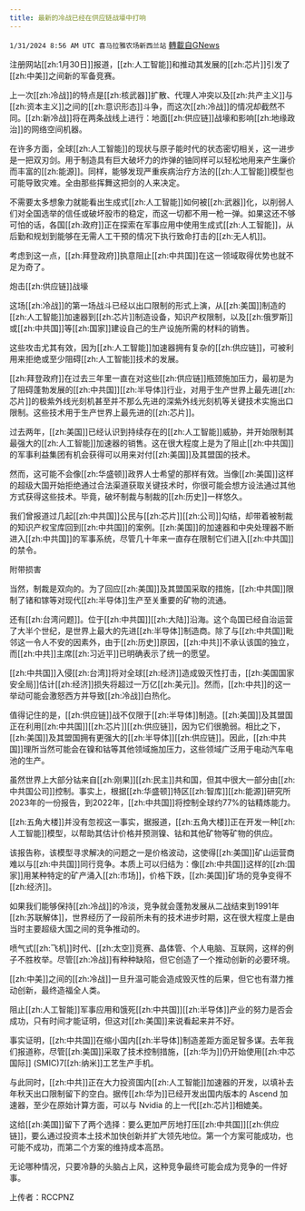 ```yaml
---
title: 最新的冷战已经在供应链战壕中打响
---
```

`1/31/2024 8:56 AM UTC 喜马拉雅农场新西兰站` [轉載自GNews](https://gnews.org/articles/2269082)

注册网站[[zh:1月30日]]报道，[[zh:人工智能]]和推动其发展的[[zh:芯片]]引发了[[zh:中美]]之间新的军备竞赛。 

 

上一次[[zh:冷战]]的特点是[[zh:核武器]]扩散、代理人冲突以及[[zh:共产主义]]与[[zh:资本主义]]之间的[[zh:意识形态]]斗争，而这次[[zh:冷战]]的情况却截然不同。[[zh:新冷战]]将在两条战线上进行：地面[[zh:供应链]]战壕和影响[[zh:地缘政治]]的网络空间机器。 

 

在许多方面，全球[[zh:人工智能]]的现状与原子能时代的状态密切相关，这一进步是一把双刃剑。用于制造具有巨大破坏力的炸弹的铀同样可以轻松地用来产生廉价而丰富的[[zh:能源]]。同样，能够发现严重疾病治疗方法的[[zh:人工智能]]模型也可能导致灾难。全由那些挥舞这把剑的人来决定。 

 

不需要太多想象力就能看出生成式[[zh:人工智能]]如何被[[zh:武器]]化，以削弱人们对全国选举的信任或破坏股市的稳定，而这一切都不用一枪一弹。如果这还不够可怕的话，各国[[zh:政府]]正在探索在军事应用中使用生成式[[zh:人工智能]]，从后勤和规划到能够在无需人工干预的情况下执行致命打击的[[zh:无人机]]。 

 

考虑到这一点，[[zh:拜登政府]]执意阻止[[zh:中共国]]在这一领域取得优势也就不足为奇了。 

炮击[[zh:供应链]]战壕 

这场[[zh:冷战]]的第一场战斗已经以出口限制的形式上演，从[[zh:美国]]制造的[[zh:人工智能]]加速器到[[zh:芯片]]制造设备，知识产权限制，以及[[zh:俄罗斯]]或[[zh:中共国]]等[[zh:国家]]建设自己的生产设施所需的材料的销售。 

 

这些攻击尤其有效，因为[[zh:人工智能]]加速器拥有复杂的[[zh:供应链]]，可被利用来拒绝或至少阻碍[[zh:人工智能]]技术的发展。 

 

[[zh:拜登政府]]在过去三年里一直在对这些[[zh:供应链]]瓶颈施加压力，最初是为了阻碍蓬勃发展的[[zh:中共国]][[zh:半导体]]行业，对用于生产世界上最先进[[zh:芯片]]的极紫外线光刻机甚至并不那么先进的深紫外线光刻机等关键技术实施出口限制。这些技术用于生产世界上最先进的[[zh:芯片]]。 

 

过去两年，[[zh:美国]]已经认识到持续存在的[[zh:人工智能]]威胁，并开始限制其最强大的[[zh:人工智能]]加速器的销售。这在很大程度上是为了阻止[[zh:中共国]]的军事利益集团有机会获得可以用来对付[[zh:美国]]及其盟国的技术。 

 

然而，这可能不会像[[zh:华盛顿]]政界人士希望的那样有效。当像[[zh:美国]]这样的超级大国开始拒绝通过合法渠道获取关键技术时，你很可能会想方设法通过其他方式获得这些技术。毕竟，破坏制裁与制裁的[[zh:历史]]一样悠久。 

 

我们曾报道过几起[[zh:中共国]]公民与[[zh:芯片]][[zh:公司]]勾结，却带着被制裁的知识产权宝库回到[[zh:中共国]]的案例。[[zh:美国]]的加速器和中央处理器不断进入[[zh:中共国]]的军事系统，尽管几十年来一直存在限制它们进入[[zh:中共国]]的禁令。 

附带损害 

当然，制裁是双向的。为了回应[[zh:美国]]及其盟国采取的措施，[[zh:中共国]]限制了锗和镓等对现代[[zh:半导体]]生产至关重要的矿物的流通。 

 

还有[[zh:台湾问题]]。位于[[zh:中共国]][[zh:大陆]]沿海。这个岛国已经自治运营了大半个世纪，是世界上最大的先进[[zh:半导体]]制造商。除了与[[zh:中共国]]毗邻这一令人不安的因素外，由于[[zh:历史]]原因，[[zh:中共]]不承认该国的独立，而[[zh:中共]]主席[[zh:习近平]]已明确表示了统一的愿望。 

 

[[zh:中共国]]入侵[[zh:台湾]]将对全球[[zh:经济]]造成毁灭性打击，[[zh:美国国家安全局]]估计[[zh:经济]]损失将超过一万亿[[zh:美元]]。然而，[[zh:中共]]的这一举动可能会激怒西方并导致[[zh:冷战]]白热化。 

 

值得记住的是，[[zh:供应链]]战不仅限于[[zh:半导体]]制造。[[zh:美国]]及其盟国正在利用[[zh:中共国]][[zh:芯片]][[zh:供应链]]，因为它们很脆弱。相比之下，[[zh:美国]]及其盟国拥有更强大的[[zh:半导体]][[zh:供应链]]。因此，[[zh:中共国]]理所当然可能会在镍和钴等其他领域施加压力，这些领域广泛用于电动汽车电池的生产。 

 

虽然世界上大部分钴来自[[zh:刚果]][[zh:民主]]共和国，但其中很大一部分由[[zh:中共国公司]]控制。事实上，根据[[zh:华盛顿]]特区[[zh:智库]][[zh:能源]]研究所2023年的一份报告，到2022年，[[zh:中共国]]将控制全球约77%的钴精炼能力。 

 

[[zh:五角大楼]]并没有忽视这一事实，据报道，[[zh:五角大楼]]正在开发一种[[zh:人工智能]]模型，以帮助其估计价格并预测镍、钴和其他矿物等矿物的供应。 

 

该报告称，该模型寻求解决的问题之一是价格波动，这使得[[zh:美国]]矿山运营商难以与[[zh:中共国]]同行竞争。本质上可以归结为：像[[zh:中共国]]这样的[[zh:国家]]用某种特定的矿产涌入[[zh:市场]]，价格下跌，[[zh:美国]]矿场的竞争变得不[[zh:经济]]。 

如果我们能够保持[[zh:冷战]]的冷淡，竞争就会蓬勃发展从二战结束到1991年[[zh:苏联解体]]，世界经历了一段前所未有的技术进步时期，这在很大程度上是由当时主要超级大国之间的竞争推动的。 

 

喷气式[[zh:飞机]]时代、[[zh:太空]]竞赛、晶体管、个人电脑、互联网，这样的例子不胜枚举。尽管[[zh:冷战]]有种种缺陷，但它创造了一个推动创新的必要环境。  

 

[[zh:中美]]之间的[[zh:冷战]]一旦升温可能会造成毁灭性的后果，但它也有潜力推动创新，最终造福全人类。 

 

阻止[[zh:人工智能]]军事应用和饿死[[zh:中共国]][[zh:半导体]]产业的努力是否会成功，只有时间才能证明，但这对[[zh:美国]]来说看起来并不好。  

 

事实证明，[[zh:中共国]]在缩小国内[[zh:半导体]]制造差距方面足智多谋。去年我们报道称，尽管[[zh:美国]]采取了技术控制措施，[[zh:华为]]仍开始使用[[zh:中芯国际]] (SMIC)7[[zh:纳米]]工艺生产手机。 

 

与此同时，[[zh:中共]]正在大力投资国内[[zh:人工智能]]加速器的开发，以填补去年秋天出口限制留下的空白。据传[[zh:华为]]已经开发出国内版本的 Ascend 加速器，至少在原始计算方面，可以与 Nvidia 的上一代[[zh:芯片]]相媲美。 

 

这给[[zh:美国]]留下了两个选择：要么更加严厉地打压[[zh:中共国]][[zh:供应链]]，要么通过投资本土技术加快创新并扩大领先地位。第一个方案可能成功，也可能不成功，而第二个方案的维持成本高昂。  

 

无论哪种情况，只要冷静的头脑占上风，这种竞争最终可能会成为竞争的一件好事。

上传者：RCCPNZ
